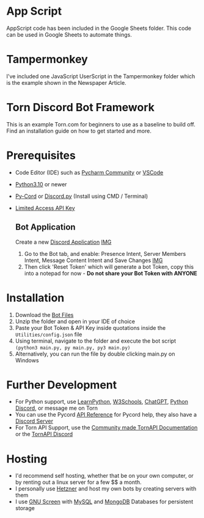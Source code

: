 # App Script
AppScript code has been included in the Google Sheets folder. This code can be used in Google Sheets to automate things.

# Tampermonkey
I've included one JavaScript UserScript in the Tampermonkey folder which is the example shown in the Newspaper Article.

# Torn Discord Bot Framework
This is an example Torn.com for beginners to use as a baseline to build off. Find an installation guide on how to get started and more.

# Prerequisites
- Code Editor (IDE) such as [Pycharm Community](https://www.jetbrains.com/products/compare/?product=pycharm&product=pycharm-ce) or [VSCode](https://code.visualstudio.com/download)
- [Python3.10](https://www.python.org/downloads/) or newer
- [Py-Cord](https://pypi.org/project/py-cord/) or [Discord.py](https://pypi.org/project/discord.py/) (Install using CMD / Terminal)
- [Limited Access API Key](https://www.torn.com/preferences.php#tab=api)

  ## Bot Application
  Create a new [Discord Application](https://discordapp.com/developers/applications/)  [IMG](https://cdn.no1irishstig.co.uk/9kmu3.png)
   1. Go to the Bot tab, and enable: Presence Intent, Server Members Intent, Message Content Intent and Save Changes  [IMG](https://cdn.no1irishstig.co.uk/d0o2e.png)
   2. Then click 'Reset Token' which will generate a bot Token, copy this into a notepad for now - **Do not share your Bot Token with ANYONE**
 
# Installation

1. Download the [Bot Files](https://github.com/No1IrishStig/Torn-Example/archive/refs/heads/main.zip)
2. Unzip the folder and open in your IDE of choice
3. Paste your Bot Token & API Key inside quotations inside the `Utilities/config.json` file
4. Using terminal, navigate to the folder and execute the bot script `(python3 main.py, py main.py, py3 main.py)`
5. Alternatively, you can run the file by double clicking main.py on Windows

# Further Development
- For Python support, use [LearnPython](https://www.learnpython.org/), [W3Schools](https://www.w3schools.com/python/), [ChatGPT](https://chat.openai.com/), [Python Discord](https://discord.com/invite/python), or message me on Torn
- You can use the Pycord [API Reference](https://docs.pycord.dev/en/stable/api/events.html) for Pycord help, they also have a [Discord Server](https://discord.com/invite/pycord)
- For Torn API Support, use the [Community made TornAPI Documentation]() or the [TornAPI Discord]()

# Hosting
- I'd recommend self hosting, whether that be on your own computer, or by renting out a linux server for a few $$ a month.
- I personally use [Hetzner](https://www.hetzner.com/cloud/) and host my own bots by creating servers with them
- I use [GNU Screen](https://www.gnu.org/software/screen/manual/screen.html) with [MySQL](https://www.mysql.com/) and [MongoDB](https://www.mongodb.com/) Databases for persistent storage

